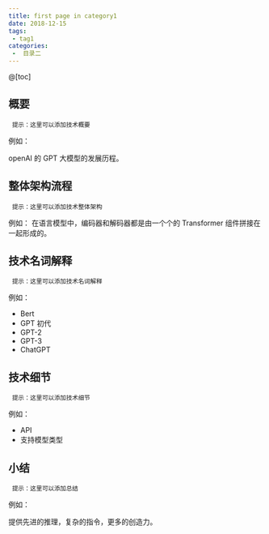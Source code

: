 ```yaml
---
title: first page in category1
date: 2018-12-15
tags:
 - tag1
categories:
 -  目录二
---
```


@[toc]
## 概要

` 提示：这里可以添加技术概要`

例如：

openAI 的 GPT 大模型的发展历程。


## 整体架构流程

` 提示：这里可以添加技术整体架构`

例如：
在语言模型中，编码器和解码器都是由一个个的 Transformer 组件拼接在一起形成的。
## 技术名词解释

` 提示：这里可以添加技术名词解释`

例如：
* Bert
* GPT 初代
* GPT-2
* GPT-3
* ChatGPT

## 技术细节
` 提示：这里可以添加技术细节`

例如：
* API
* 支持模型类型

## 小结
` 提示：这里可以添加总结`

例如：

提供先进的推理，复杂的指令，更多的创造力。
